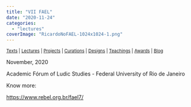 ```yaml
---
title: "VII FAEL"
date: "2020-11-24"
categories: 
  - "lectures"
coverImage: "RicardoNoFAEL-1024x1024-1.png"
---
```


<small>[Texts](../texts.html) | [Lectures](../lectures.html) | [Projects](../projects.html) | [Curations](../curation.html) | [Designs](../designs.html) | [Teachings](../teachings.html) | [Awards](../awards.html) | <a href="https://readruiz.medium.com/" target="_blank">Blog</a></small>

November, 2020

Academic Fórum of Ludic Studies - Federal University of Rio de Janeiro

Know more:

https://www.rebel.org.br/fael7/
